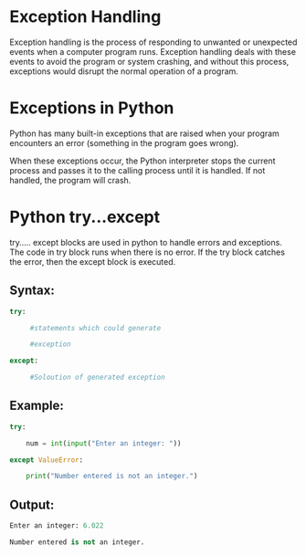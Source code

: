 # Exception Handling

Exception handling is the process of responding to unwanted or unexpected events when a computer program runs. Exception handling deals with these events to avoid the program or system crashing, and without this process, exceptions would disrupt the normal operation of a program.

# Exceptions in Python

Python has many built-in exceptions that are raised when your program encounters an error (something in the program goes wrong).

When these exceptions occur, the Python interpreter stops the current process and passes it to the calling process until it is handled. If not handled, the program will crash.

# Python try...except

try….. except blocks are used in python to handle errors and exceptions. The code in try block runs when there is no error. If the try block catches the error, then the except block is executed.

## Syntax:

```py
try:

     #statements which could generate

     #exception

except:

     #Soloution of generated exception
```

## Example:

```py
try:

    num = int(input("Enter an integer: "))

except ValueError:

    print("Number entered is not an integer.")
```

## Output:

```py
Enter an integer: 6.022

Number entered is not an integer.
```
